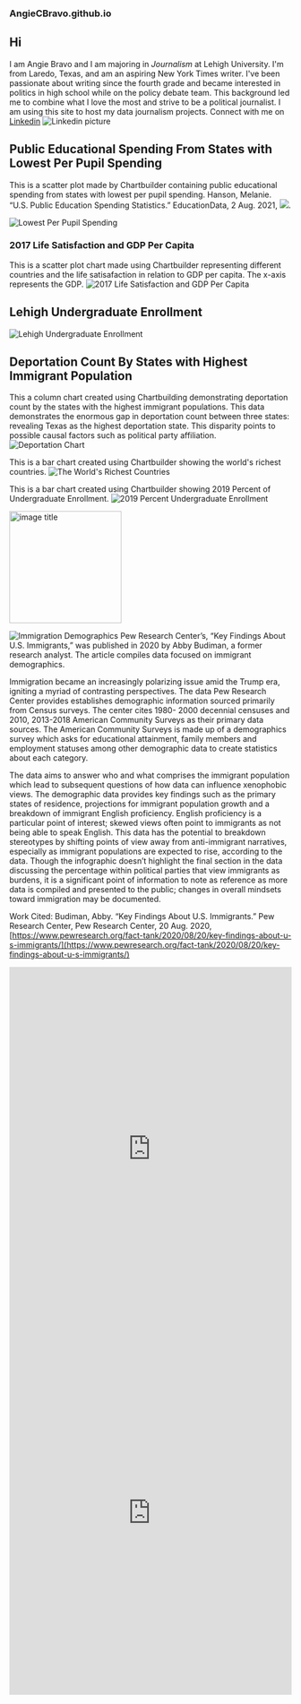 ### AngieCBravo.github.io
## Hi
I am Angie Bravo and I am majoring in *Journalism* at Lehigh University. I'm from Laredo, Texas, and am an aspiring New York Times writer. I've been passionate about writing since the fourth grade and became interested in politics in high school while on the policy debate team. This background led me to combine what I love the most and strive to be a political journalist. I am using this site to host my data journalism projects. 
Connect with me on [Linkedin](https://www.linkedin.com/in/angie-bravo-24b62320a)
![Linkedin picture](https://images.app.goo.gl/V28DDyoFTK7R3jm1A)


##  Public Educational Spending From States with Lowest Per Pupil Spending
This is a scatter plot made by Chartbuilder containing public educational spending from states with lowest per pupil spending. 
Hanson, Melanie. “U.S. Public Education Spending Statistics.” EducationData, 2 Aug. 2021, ![](https://educationdata.org/public-education-spending-statistics).

![Lowest Per Pupil Spending](https://github.com/AngieCBravo/AngieCBravo.github.io/blob/main/Public_Educational_Spending_From_States_with_Lowest_Per_Pupil_Spending_7,610_chartbuilder-2.png?raw=true)

### 2017 Life Satisfaction and GDP Per Capita
This is a scatter plot chart made using Chartbuilder representing different countries and the life satisafaction in relation to GDP per capita. The x-axis represents the GDP.
![2017 Life Satisfaction and GDP Per Capita](https://github.com/AngieCBravo/AngieCBravo.github.io/blob/main/2017_Life_Satisfaction_and_GDP_Per_Capita__Life_satisfaction_chartbuilder.png?raw=true) 

## Lehigh Undergraduate Enrollment 
![Lehigh Undergraduate Enrollment](https://github.com/AngieCBravo/AngieCBravo.github.io/blob/main/Lehigh_Undergraduate_Enrollment_Arts_Sci._Business_Engi._chartbuilder-2.png?raw=true)

## Deportation Count By States with Highest Immigrant Population
This a column chart created using Chartbuilding demonstrating deportation count by the states with the highest immigrant populations. This data demonstrates the enormous gap in deportation count between three states: revealing Texas as the highest deportation state. This disparity points to possible causal factors such as political party affiliation.
![Deportation Chart](https://github.com/AngieCBravo/AngieCBravo.github.io/blob/main/Deportation_chart_final.png?raw=true)

This is a bar chart created using Chartbuilder showing the world's richest countries. ![The World's Richest Countries](https://github.com/AngieCBravo/AngieCBravo.github.io/blob/main/The_World's_Richest_Countries_GPD_chartbuilder-2.png?raw=true)


This is a bar chart created using Chartbuilder showing 2019 Percent of Undergraduate Enrollment. ![2019 Percent Undergraduate Enrollment](https://github.com/AngieCBravo/AngieCBravo.github.io/blob/main/2019_Percent_Undergraduate_Enrollment__2019_Percent_Undergraduate_Enrollment__chartbuilder.png?raw=true)


<img src="https://github.com/AngieCBravo/AngieCBravo.github.io/blob/main/Aqua%20Magenta%20Neon%20Tropical%20Funky%20Groovy%20Block%20Party%20Poster.png?raw=true" alt="image title" width="200"/>

![Immigration Demographics](https://github.com/AngieCBravo/AngieCBravo.github.io/blob/main/Immigration%20Demographics.png?raw=100x20)
Pew Research Center’s, “Key Findings About U.S. Immigrants,” was published in 2020 by Abby Budiman, a former research analyst. The article compiles data focused on immigrant demographics. 

Immigration became an increasingly polarizing issue amid the Trump era, igniting a myriad of contrasting perspectives. The data Pew Research Center provides establishes demographic information sourced primarily from Census surveys. The center cites 1980- 2000 decennial censuses and 2010, 2013-2018 American Community Surveys as their primary data sources. The American Community Surveys is made up of a demographics survey which asks for educational attainment, family members and employment statuses among other demographic data to create statistics about each category.  

The data aims to answer who and what comprises the immigrant population which lead to subsequent questions of how data can influence xenophobic views.  The demographic data provides key findings such as the primary states of residence, projections for immigrant population growth and a breakdown of immigrant English proficiency. English proficiency is a particular point of interest; skewed views often point to immigrants as not being able to speak English. This data has the potential to breakdown stereotypes by shifting points of view away from anti-immigrant narratives, especially as immigrant populations are expected to rise, according to the data. Though the infographic doesn’t highlight the final section in the data discussing the percentage within political parties that view immigrants as burdens, it is a significant point of information to note as reference as more data is compiled and presented to the public; changes in overall mindsets toward immigration may be documented. 

Work Cited:
Budiman, Abby. “Key Findings About U.S. Immigrants.” Pew Research Center, Pew Research Center, 20 Aug. 2020, [https://www.pewresearch.org/fact-tank/2020/08/20/key-findings-about-u-s-immigrants/](https://www.pewresearch.org/fact-tank/2020/08/20/key-findings-about-u-s-immigrants/)



<iframe src='https://cdn.knightlab.com/libs/timeline3/latest/embed/index.html?source=1XMmeI9WbqEVDz8L2-MyZnlWML23ZOukG7k3YwvbCh7Y&font=Default&lang=en&initial_zoom=2&height=650' width='100%' height='650' webkitallowfullscreen mozallowfullscreen allowfullscreen frameborder='0'></iframe> 



<iframe src='https://cdn.knightlab.com/libs/timeline3/latest/embed/index.html?source=1GpVLRSXTO7t2h8YLl4p40QckmI93vC_JAw0Y5mWIt1A&font=Default&lang=en&initial_zoom=2&height=650' width='100%' height='650' webkitallowfullscreen mozallowfullscreen allowfullscreen frameborder='0'></iframe>
